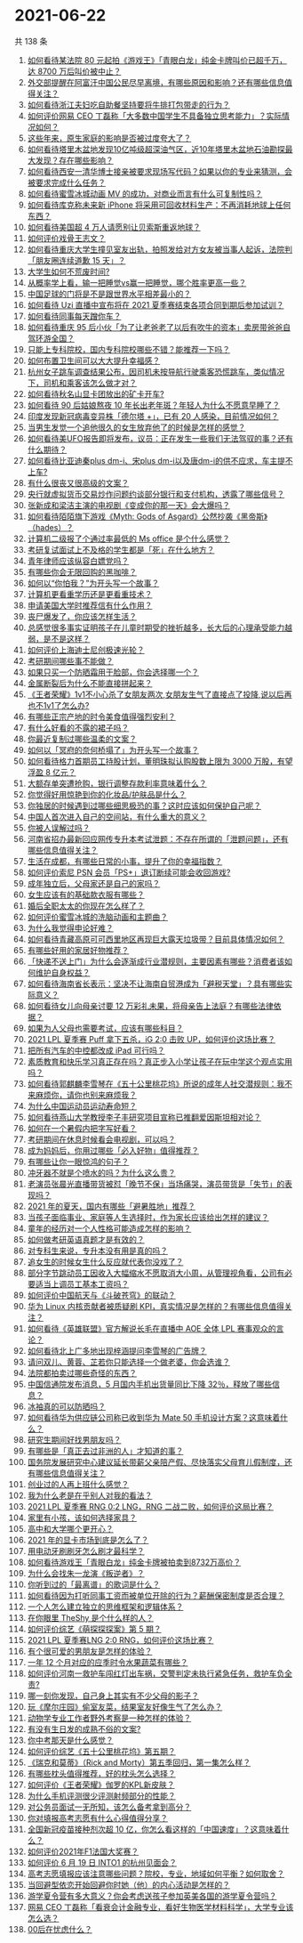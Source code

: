 # 2021-06-22

共 138 条

<!-- BEGIN -->
<!-- 最后更新时间 Tue Jun 22 2021 17:01:45 GMT+0800 (China Standard Time) -->

1. [如何看待某法院 80 元起拍《游戏王》「青眼白龙」纯金卡牌叫价已超千万，达 8700
   万后叫价被中止？](https://www.zhihu.com/question/466353604)
2. [外交部提醒在阿富汗中国公民尽早离境，有哪些原因和影响？还有哪些信息值得关注？](https://www.zhihu.com/question/466217700)
3. [如何看待浙江夫妇吃自助餐坚持要将牛排打包带走的行为？](https://www.zhihu.com/question/465511011)
4. [如何评价网易 CEO
   丁磊称「大多数中国学生不具备独立思考能力」？实际情况如何？](https://www.zhihu.com/question/466490549)
5. [这些年来，原生家庭的影响是否被过度夸大了？](https://www.zhihu.com/question/465550203)
6. [如何看待塔里木盆地发现10亿吨级超深油气区，近10年塔里木盆地石油勘探最大发现？存在哪些影响？](https://www.zhihu.com/question/465756160)
7. [如何看待西安一清华博士接亲被要求现场写代码？如果以你的专业来猜测，会被要求完成什么任务？](https://www.zhihu.com/question/466165757)
8. [如何看待蜜雪冰城动画 MV 的成功，对商业而言有什么可复制性吗？](https://www.zhihu.com/question/465195632)
9. [如何看待库克称未来新 iPhone
   将采用可回收材料生产：不再消耗地球上任何东西？](https://www.zhihu.com/question/466278095)
10. [如何看待美国超 4 万人请愿别让贝索斯重返地球？](https://www.zhihu.com/question/466270783)
11. [如何评价戏骨王志文？](https://www.zhihu.com/question/356773728)
12. [如何看待重庆大学生撞见室友出轨，拍照发给对方女友被当事人起诉，法院判「朋友圈连续道歉 15
    天」？](https://www.zhihu.com/question/466513016)
13. [大学生如何不荒废时间?](https://www.zhihu.com/question/465458412)
14. [从概率学上看，输一把睡觉vs赢一把睡觉，哪个胜率更高一些？](https://www.zhihu.com/question/461910176)
15. [中国足球的门将是不是跟世界水平相差最小的？](https://www.zhihu.com/question/409596507)
16. [如何看待 Uzi 直播中宣布将在 2021
    夏季赛结束各项合同到期后参加试训？](https://www.zhihu.com/question/465645680)
17. [如何看待同事每天蹭你车？](https://www.zhihu.com/question/63645770)
18. [如何看待重庆 95
    后小伙「为了让老爸老了以后有吹牛的资本」卖房带爸爸自驾环游全国？](https://www.zhihu.com/question/466349378)
19. [只能上专科院校，国内专科院校哪些不错？能推荐一下吗？](https://www.zhihu.com/question/402485923)
20. [如何布置卫生间可以大大提升幸福感？](https://www.zhihu.com/question/453988104)
21. [杭州女子跳车调查结果公布，因司机未按导航行驶乘客恐慌跳车，类似情况下，司机和乘客该怎么做才对？](https://www.zhihu.com/question/466324039)
22. [如何看待秋名山显卡团放出的矿卡开车?](https://www.zhihu.com/question/465645313)
23. [如何看待 90 后姑娘熬夜 10
    年长出老年斑？年轻人为什么不愿意早睡了？](https://www.zhihu.com/question/466328145)
24. [印度发现新冠病毒变异株「德尔塔 +」，已有 20
    人感染，目前情况如何？](https://www.zhihu.com/question/466349358)
25. [当男生发觉一个追他很久的女生放弃他了的时候是怎样的感觉？](https://www.zhihu.com/question/266589774)
26. [如何看待美UFO报告即将发布，议员：正在发生一些我们无法驾驭的事？还有什么期待？](https://www.zhihu.com/question/465771991)
27. [如何看待比亚迪秦plus dm-i、宋plus
    dm-i以及唐dm-i的供不应求，车主提不上车?](https://www.zhihu.com/question/459492306)
28. [有什么很丧又很高级的文案？](https://www.zhihu.com/question/444780653)
29. [央行就虚拟货币交易炒作问题约谈部分银行和支付机构，透露了哪些信号？](https://www.zhihu.com/question/466366894)
30. [张新成和梁洁主演的电视剧《变成你的那一天》会大爆吗？](https://www.zhihu.com/question/463667168)
31. [如何看待陌陌旗下游戏《Myth: Gods of
    Asgard》公然抄袭《黑帝斯》（hades）？](https://www.zhihu.com/question/465733917)
32. [计算机二级报了个通过率最低的 Ms office 是个什么感觉？](https://www.zhihu.com/question/306891507)
33. [考研复试面试上不及格的学生都是「死」在什么地方？](https://www.zhihu.com/question/281387925)
34. [青年律师应该纵容白嫖党吗？](https://www.zhihu.com/question/465967806)
35. [有哪些你会无限回购的黑咖啡？](https://www.zhihu.com/question/456040848)
36. [如何以“你怕我？”为开头写一个故事？](https://www.zhihu.com/question/460340987)
37. [计算机更看重学历还是更看重技术？](https://www.zhihu.com/question/454783960)
38. [申请美国大学时推荐信有什么作用？](https://www.zhihu.com/question/19795490)
39. [丧尸爆发了，你应该怎样生活？](https://www.zhihu.com/question/268471246)
40. [总感觉很多事实证明孩子在儿童时期受的挫折越多，长大后的心理承受能力越弱，是不是这样？](https://www.zhihu.com/question/266704437)
41. [如何评价上海迪士尼创极速光轮？](https://www.zhihu.com/question/445718276)
42. [考研期间哪些事不能做？](https://www.zhihu.com/question/271809687)
43. [如果只买一个防晒霜用于脸部，你会选择哪一个？](https://www.zhihu.com/question/275183399)
44. [金属断裂后为什么不能直接拼起来？](https://www.zhihu.com/question/34674308)
45. [《王者荣耀》1v1不小心杀了女朋友两次,女朋友生气了直接点了投降,说以后再也不1v1了怎么办?](https://www.zhihu.com/question/465443786)
46. [有哪些正宗产地的时令美食值得强烈安利？](https://www.zhihu.com/question/466363953)
47. [有什么好看的不露的裙子吗？](https://www.zhihu.com/question/449495437)
48. [你最近复制过哪些温柔的文案？](https://www.zhihu.com/question/465565888)
49. [如何以「冥府的奈何桥塌了」为开头写一个故事？](https://www.zhihu.com/question/458115472)
50. [如何看待格力首期员工持股计划，董明珠拟认购股数上限为 3000 万股，有望浮盈 8
    亿元？](https://www.zhihu.com/question/466304835)
51. [大额存单突遭抢购，银行调整存款利率意味着什么？](https://www.zhihu.com/question/465944211)
52. [你觉得好用惊艳到你的化妆品/护肤品是什么？](https://www.zhihu.com/question/328352945)
53. [你独居的时候遇到过哪些细思极恐的事？这时应该如何保护自己呢？](https://www.zhihu.com/question/465707814)
54. [中国人首次进入自己的空间站，有什么重大的意义？](https://www.zhihu.com/question/465597504)
55. [你被人误解过吗？](https://www.zhihu.com/question/385514207)
56. [河南省招办最新回应网传专升本考试泄题：不存在所谓的「泄题问题」，还有哪些信息值得关注？](https://www.zhihu.com/question/466293810)
57. [生活在成都，有哪些日常的小事，提升了你的幸福指数？](https://www.zhihu.com/question/465303684)
58. [如何评价索尼 PSN 会员「PS+」退订断续可能会收回游戏?](https://www.zhihu.com/question/466089796)
59. [成年独立后，父母家还是自己的家吗？](https://www.zhihu.com/question/465591269)
60. [女生应该有的基础款衣服有哪些？](https://www.zhihu.com/question/25053093)
61. [婚后全职太太的你现在怎么样了？](https://www.zhihu.com/question/460711317)
62. [如何评价蜜雪冰城的洗脑动画和主题曲？](https://www.zhihu.com/question/466309186)
63. [为什么我觉得申论好难？](https://www.zhihu.com/question/431272244)
64. [如何看待青藏高原可可西里地区再现巨大露天垃圾带？目前具体情况如何？](https://www.zhihu.com/question/466184215)
65. [有哪些好用的家居好物推荐？](https://www.zhihu.com/question/445897005)
66. [「快递不送上门」为什么会逐渐成行业潜规则，主要因素有哪些？消费者该如何维护自身权益？](https://www.zhihu.com/question/466340505)
67. [如何看待海南省长表示：坚决不让海南自贸港成为「避税天堂」？具有哪些实际意义？](https://www.zhihu.com/question/466284419)
68. [如何看待女儿向母亲讨要 12
    万彩礼未果，将母亲告上法庭？有哪些法律依据？](https://www.zhihu.com/question/466079009)
69. [如果为人父母也需要考试，应该有哪些科目？](https://www.zhihu.com/question/465553584)
70. [2021 LPL 夏季赛 Puff 拿下五杀，iG 2:0 击败
    UP，如何评价这场比赛？](https://www.zhihu.com/question/466382286)
71. [把所有汽车的中控都改成 iPad 可行吗？](https://www.zhihu.com/question/26640735)
72. [素质教育和快乐学习真正存在吗？真正步入小学让孩子在玩中学这个观点实用吗？](https://www.zhihu.com/question/462281998)
73. [如何看待郭麒麟李雪琴在《五十公里桃花坞》所说的成年人社交潜规则：我不来麻烦你，请你也别来麻烦我？](https://www.zhihu.com/question/466111211)
74. [为什么中国运动员运动寿命短？](https://www.zhihu.com/question/50191573)
75. [如何看待燕山大学教授李子丰研究项目宣称已推翻爱因斯坦相对论？](https://www.zhihu.com/question/466471293)
76. [如何在一个暑假内把字写好看？](https://www.zhihu.com/question/461427485)
77. [考研期间在休息时候看会电视剧，可以吗？](https://www.zhihu.com/question/413853398)
78. [成为妈妈后，你用过哪些「必入好物」值得推荐？](https://www.zhihu.com/question/458688309)
79. [有哪些让你一眼惊鸿的句子？](https://www.zhihu.com/question/368735179)
80. [冲牙器不就是个喷水的吗？为什么这么贵？](https://www.zhihu.com/question/385465810)
81. [老演员张晨光直播带货被怼「晚节不保」当场痛哭，演员带货是「失节」的表现吗？](https://www.zhihu.com/question/465949886)
82. [2021 年的夏天，国内有哪些「避暑胜地」推荐？](https://www.zhihu.com/question/466280846)
83. [当孩子面临事业、家庭等人生选择时，作为家长应该给出怎样的建议？](https://www.zhihu.com/question/458664136)
84. [童年的经历对一个人性格可能造成怎样的影响？](https://www.zhihu.com/question/302078819)
85. [如何做考研英语真题才是有效的？](https://www.zhihu.com/question/461897795)
86. [对专科生来说，专升本没有用是真的吗？](https://www.zhihu.com/question/456766596)
87. [追女生的时候女生什么反应就代表你没戏了？](https://www.zhihu.com/question/437267039)
88. [部分字节跳动员工因收入大幅缩水不愿取消大小周，从管理视角看，公司有必要适当上调员工基本工资吗？](https://www.zhihu.com/question/465515777)
89. [如何评价中国航天与《斗破苍穹》的联动？](https://www.zhihu.com/question/465538922)
90. [华为 Linux 内核贡献者被质疑刷
    KPI，真实情况是怎样的？有哪些信息值得关注？](https://www.zhihu.com/question/466111598)
91. [如何看待《英雄联盟》官方解说长毛在直播中 AOE 全体 LPL
    赛事观众的言论？](https://www.zhihu.com/question/466051512)
92. [如何看待北上广多地出现梓涵提问李雪琴的广告牌？](https://www.zhihu.com/question/465101848)
93. [请问双儿、黄蓉、芷若你只能选择一个做老婆，你会选谁？](https://www.zhihu.com/question/466002351)
94. [法院都拍卖过哪些奇怪的东西？](https://www.zhihu.com/question/299977989)
95. [中国信通院发布消息，5 月国内手机出货量同比下降
    32％，释放了哪些信息？](https://www.zhihu.com/question/465502394)
96. [冰袖真的可以防晒吗？](https://www.zhihu.com/question/324378524)
97. [如何看待华为供应链公司称已收到华为 Mate 50
    手机设计方案？这意味着什么？](https://www.zhihu.com/question/466148710)
98. [研究生期间好找男朋友吗？](https://www.zhihu.com/question/393637489)
99. [有哪些是「真正去过非洲的人」才知道的事？](https://www.zhihu.com/question/463859117)
100. [国务院发展研究中心建议延长带薪父亲陪产假、尽快落实父母育儿假制度，还有哪些信息值得关注？](https://www.zhihu.com/question/466283998)
101. [创业过的人再上班什么感觉？](https://www.zhihu.com/question/458719620)
102. [我为什么老是在乎别人对我的看法？](https://www.zhihu.com/question/451987588)
103. [2021 LPL 夏季赛 RNG 0:2 LNG，RNG
     二战二败，如何评价这局比赛？](https://www.zhihu.com/question/466171736)
104. [家里有小孩，该如何选择家具？](https://www.zhihu.com/question/287257063)
105. [高中和大学哪个更开心？](https://www.zhihu.com/question/461808556)
106. [2021 年的显卡市场到底是怎么了？](https://www.zhihu.com/question/465783055)
107. [用电动牙刷刷牙怎么刷才最科学？](https://www.zhihu.com/question/27826179)
108. [如何看待游戏王「青眼白龙」纯金卡牌被拍卖到8732万高价？](https://www.zhihu.com/question/466359089)
109. [为什么会找朱一龙演《叛逆者》？](https://www.zhihu.com/question/388758918)
110. [你听到过的「最离谱」的歌词是什么？](https://www.zhihu.com/question/465501629)
111. [如何看待因为打听同事工资而被单位开除的行为？薪酬保密制度是否合理？](https://www.zhihu.com/question/466073910)
112. [一个人怎么建立独立的思维框架和逻辑体系？](https://www.zhihu.com/question/442047678)
113. [在你眼里 TheShy 是个什么样的人？](https://www.zhihu.com/question/455091405)
114. [如何评价综艺《萌探探探案》第 5 期？](https://www.zhihu.com/question/465842205)
115. [2021 LPL 夏季赛LNG 2:0
     RNG，如何评价这场比赛？](https://www.zhihu.com/question/466163543)
116. [有个很可爱的男朋友是怎样的体验？](https://www.zhihu.com/question/27765219)
117. [一年 12 个月对应的应季时令水果蔬菜有哪些？](https://www.zhihu.com/question/21026884)
118. [如何评价河南一救护车闯红灯出车祸，交警判定未执行紧急任务，救护车负全责?](https://www.zhihu.com/question/465874196)
119. [哪一刻你发现，自己身上其实有不少父母的影子？](https://www.zhihu.com/question/465552513)
120. [玩《摩尔庄园》偷室友菜，结果室友好像生气了怎么办？](https://www.zhihu.com/question/463770388)
121. [动物学专业工作者野外考察是一种怎样的体验？](https://www.zhihu.com/question/52589324)
122. [有没有生日发的成熟不俗的文案?](https://www.zhihu.com/question/413422913)
123. [你中考那天是什么感觉？](https://www.zhihu.com/question/387881309)
124. [如何评价综艺《五十公里桃花坞》第五期？](https://www.zhihu.com/question/465948121)
125. [《瑞克和莫蒂》（Rick and
     Morty）第五季回归，第一集怎么样？](https://www.zhihu.com/question/466279343)
126. [有哪些枕头值得推荐，好的枕头怎么选择？](https://www.zhihu.com/question/27206297)
127. [如何评价《王者荣耀》伽罗的KPL新皮肤？](https://www.zhihu.com/question/464788987)
128. [为什么手机评测很少评测射频部分的性能？](https://www.zhihu.com/question/465837362)
129. [对公务员面试一无所知，该怎么备考拿到高分？](https://www.zhihu.com/question/366961967)
130. [你对填报高考志愿有什么心得值得分享？](https://www.zhihu.com/question/19651181)
131. [全国新冠疫苗接种剂次超 10
     亿，你怎么看这样的「中国速度」？这意味着什么？](https://www.zhihu.com/question/466136436)
132. [如何评价2021年F1法国大奖赛？](https://www.zhihu.com/question/463458935)
133. [如何评价 6 月 19 日 INTO1 的杭州见面会？](https://www.zhihu.com/question/466005917)
134. [高考志愿填报应该注意哪些问题？院校，专业，地域如何平衡？如何取舍？](https://www.zhihu.com/question/462670569)
135. [当回避型依恋开始回避你时她（他）的内心活动是怎样的？](https://www.zhihu.com/question/337217828)
136. [游学夏令营有多大意义？你会考虑送孩子参加英美各国的游学夏令营吗？](https://www.zhihu.com/question/462876869)
137. [网易 CEO
     丁磊称「看衰会计金融专业，看好生物医学材料科学」，大学专业该怎么选？](https://www.zhihu.com/question/466254911)
138. [00后在忧虑什么？](https://www.zhihu.com/question/393450972)

<!-- END -->
